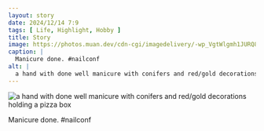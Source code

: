 ```yaml
---
layout: story
date: 2024/12/14 7:9
tags: [ Life, Highlight, Hobby ]
title: Story
image: https://photos.muan.dev/cdn-cgi/imagedelivery/-wp_VgtWlgmh1JURQ8t1mg/43f75eba-eda5-4319-42ff-59ee088b7600/public
caption: |
  Manicure done. #nailconf
alt: |
  a hand with done well manicure with conifers and red/gold decorations holding a pizza box
---
```



![a hand with done well manicure with conifers and red/gold decorations holding a pizza box](https://photos.muan.dev/cdn-cgi/imagedelivery/-wp_VgtWlgmh1JURQ8t1mg/43f75eba-eda5-4319-42ff-59ee088b7600/public)

Manicure done. #nailconf
